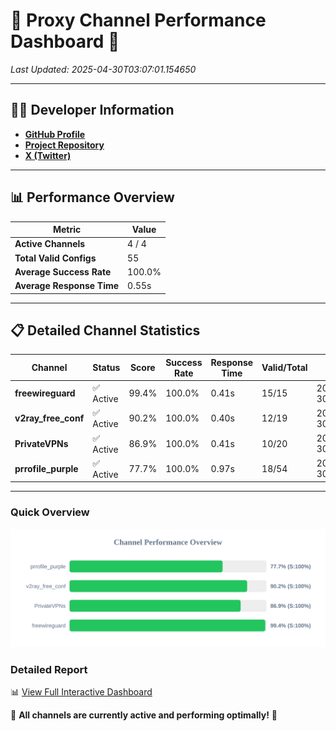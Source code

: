 # 🌟 Proxy Channel Performance Dashboard 🌟

_Last Updated: 2025-04-30T03:07:01.154650_

---

## 👩‍💻 Developer Information

- **[GitHub Profile](https://github.com/4n0nymou3)**  
- **[Project Repository](https://github.com/4n0nymou3/multi-proxy-config-fetcher)**  
- **[X (Twitter)](https://x.com/4n0nymou3)**  

---

## 📊 Performance Overview

| Metric                | Value       |
|-----------------------|-------------|
| **Active Channels**   | 4 / 4       |
| **Total Valid Configs** | 55          |
| **Average Success Rate** | 100.0%      |
| **Average Response Time** | 0.55s       |

---

## 📋 Detailed Channel Statistics

| Channel          | Status     | Score  | Success Rate | Response Time | Valid/Total | Last Success               |
|------------------|------------|--------|--------------|---------------|-------------|----------------------------|
| **freewireguard**  | ✅ Active  | 99.4%  | 100.0% | 0.41s         | 15/15       | 2025-04-30T03:07:01.153355 |
| **v2ray_free_conf**  | ✅ Active  | 90.2%  | 100.0% | 0.40s         | 12/19       | 2025-04-30T03:07:00.280585 |
| **PrivateVPNs**  | ✅ Active  | 86.9%  | 100.0% | 0.41s         | 10/20       | 2025-04-30T03:07:00.717803 |
| **prrofile_purple**  | ✅ Active  | 77.7%  | 100.0% | 0.97s         | 18/54       | 2025-04-30T03:06:59.803276 |

---

### Quick Overview
<div align="center">
  <a href="https://raw.githubusercontent.com/nullluser/NullRepo/refs/heads/main/assets/channel_stats_chart.svg">
    <img src="https://raw.githubusercontent.com/nullluser/NullRepo/refs/heads/main/assets/channel_stats_chart.svg" alt="Source Performance Statistics" width="800">
  </a>
</div>

### Detailed Report
📊 [View Full Interactive Dashboard](https://htmlpreview.github.io/?https://github.com/nullluser/NullRepo/blob/main/assets/performance_report.html)

🎉 **All channels are currently active and performing optimally!** 🎉
